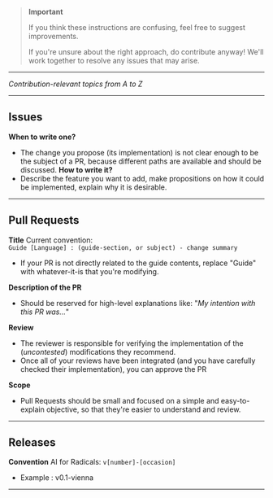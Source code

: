 
> **Important**
> 
>If you think these instructions are confusing, feel free to suggest improvements.
>
>If you're unsure about the right approach, do contribute anyway! We'll work together to resolve any issues that may arise.

-------------------

*Contribution-relevant topics from A to Z*

-------------------
## Issues

**When to write one?** 
- The change you propose (its implementation) is not clear enough to be the subject of a PR, because different paths are available and should be discussed.
**How to write it?**
- Describe the feature you want to add, make propositions on how it could be implemented, explain why it is desirable.

-------------------
## Pull Requests

**Title**
Current convention:   
`Guide [Language] : (guide-section, or subject) - change summary`
- If your PR is not directly related to the guide contents, replace "Guide" with whatever-it-is that you're modifying.

**Description of the PR** 
- Should be reserved for high-level explanations like: "_My intention with this PR was..._"

**Review**
- The reviewer is responsible for verifying the implementation of the (*uncontested*) modifications they recommend. 
- Once all of your reviews have been integrated (and you have carefully checked their implementation), you can approve the PR

**Scope**
- Pull Requests should be small and focused on a simple and easy-to-explain objective, so that they're easier to understand and review. 

-------------------
## Releases

**Convention** AI for Radicals: `v[number]-[occasion]` 
- Example : v0.1-vienna

-------------------
